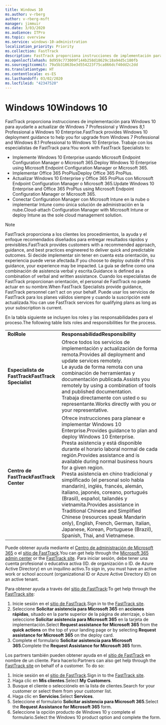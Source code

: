 ```yaml
---
title: Windows 10
ms.author: v-rberg
author: v-rberg-msft
manager: jimmuir
ms.date: 3/03/2020
ms.audience: ITPro
ms.topic: overview
ms.service: windows-10-administration
localization_priority: Priority
ms.collection: FastTrack
description: FastTrack proporciona instrucciones de implementación para Windows 10 para ayudarle a actualizar de Windows 7 Professional y Windows 8,1 Professional a Windows 10 Enterprise.
ms.openlocfilehash: 8d959c773009f144b258d18629c18a94d5c180fb
ms.sourcegitcommit: 79a5b31863be3d554223f75ca866dcf40dd2c2dd
ms.translationtype: HT
ms.contentlocale: es-ES
ms.lasthandoff: 03/02/2020
ms.locfileid: "42347520"
---
```

# <a name="windows-10"></a><span data-ttu-id="52375-103">Windows 10</span><span class="sxs-lookup"><span data-stu-id="52375-103">Windows 10</span></span>

<span data-ttu-id="52375-104">FastTrack proporciona instrucciones de implementación para Windows 10 para ayudarle a actualizar de Windows 7 Professional y Windows 8,1 Professional a Windows 10 Enterprise.</span><span class="sxs-lookup"><span data-stu-id="52375-104">FastTrack provides Windows 10 deployment guidance to help you for upgrade from Windows 7 Professional and Windows 8.1 Professional to Windows 10 Enterprise.</span></span> <span data-ttu-id="52375-105">Trabaje con los especialistas de FastTrack para:</span><span class="sxs-lookup"><span data-stu-id="52375-105">You work with FastTrack Specialists to:</span></span>

- <span data-ttu-id="52375-106">Implemente Windows 10 Enterprise usando Microsoft Endpoint Configuration Manager o Microsoft 365.</span><span class="sxs-lookup"><span data-stu-id="52375-106">Deploy Windows 10 Enterprise using Microsoft Endpoint Configuration Manager or Microsoft 365.</span></span>
- <span data-ttu-id="52375-107">Implementar Office 365 ProPlus</span><span class="sxs-lookup"><span data-stu-id="52375-107">Deploy Office 365 ProPlus.</span></span> 
- <span data-ttu-id="52375-108">Actualizar Windows 10 Enterprise y Office 365 ProPlus con Microsoft Endpoint Configuration Manager o Microsoft 365.</span><span class="sxs-lookup"><span data-stu-id="52375-108">Update Windows 10 Enterprise and Office 365 ProPlus using Microsoft Endpoint Configuration Manager or Microsoft 365.</span></span>
- <span data-ttu-id="52375-109">Conectar Configuration Manager con Microsoft Intune en la nube o implementar Intune como única solución de administración en la nube.</span><span class="sxs-lookup"><span data-stu-id="52375-109">Cloud-attach Configuration Manager with Microsoft Intune or deploy Intune as the sole cloud management solution.</span></span>
  
> [!NOTE]
> <span data-ttu-id="52375-110">FastTrack proporciona a los clientes los procedimientos, la ayuda y el enfoque recomendados diseñados para entregar resultados rápidos y previsibles.</span><span class="sxs-lookup"><span data-stu-id="52375-110">FastTrack provides customers with a recommended approach, guidance, and best practices engineered to deliver quick and predictable outcomes.</span></span> <span data-ttu-id="52375-111">Si decide implementar sin tener en cuenta esta orientación, su experiencia puede verse afectada.</span><span class="sxs-lookup"><span data-stu-id="52375-111">If you choose to deploy outside of this guidance, your experience may be impacted.</span></span> <span data-ttu-id="52375-112">La guía se define como una combinación de asistencia verbal y escrita.</span><span class="sxs-lookup"><span data-stu-id="52375-112">Guidance is defined as a combination of verbal and written assistance.</span></span> <span data-ttu-id="52375-113">Cuando los especialistas de FastTrack proporcionan orientación, el personal de FastTrack no puede actuar en su nombre.</span><span class="sxs-lookup"><span data-stu-id="52375-113">When FastTrack Specialists provide guidance, FastTrack personnel can’t act on your behalf.</span></span> <span data-ttu-id="52375-114">Puede usar los servicios de FastTrack para los planes válidos siempre y cuando la suscripción esté actualizada.</span><span class="sxs-lookup"><span data-stu-id="52375-114">You can use FastTrack services for qualifying plans as long as your subscription is current.</span></span>  
    
<span data-ttu-id="52375-115">En la tabla siguiente se incluyen los roles y las responsabilidades para el proceso.</span><span class="sxs-lookup"><span data-stu-id="52375-115">The following table lists roles and responsibilities for the process.</span></span>

|||
|:-----|:-----|
|<span data-ttu-id="52375-116">**Rol**</span><span class="sxs-lookup"><span data-stu-id="52375-116">**Role**</span></span> <br/> |<span data-ttu-id="52375-117">**Responsabilidad**</span><span class="sxs-lookup"><span data-stu-id="52375-117">**Responsibility**</span></span> <br/> |
|<span data-ttu-id="52375-118">**Especialista de FastTrack**</span><span class="sxs-lookup"><span data-stu-id="52375-118">**FastTrack Specialist**</span></span> <br/> |<span data-ttu-id="52375-119">Ofrece todos los servicios de implementación y actualización de forma remota.</span><span class="sxs-lookup"><span data-stu-id="52375-119">Provides all deployment and update services remotely.</span></span>  <br/> <span data-ttu-id="52375-120">Le ayuda de forma remota con una combinación de herramientas y documentación publicada.</span><span class="sxs-lookup"><span data-stu-id="52375-120">Assists you remotely by using a combination of tools and published documentation.</span></span> <br/> <span data-ttu-id="52375-121">Trabaja directamente con usted o su representante.</span><span class="sxs-lookup"><span data-stu-id="52375-121">Works directly with you or your representative.</span></span>|
|<span data-ttu-id="52375-122">**Centro de FastTrack**</span><span class="sxs-lookup"><span data-stu-id="52375-122">**FastTrack Center**</span></span>  <br/> |<span data-ttu-id="52375-123">Ofrece instrucciones para planear e implementar Windows 10 Enterprise.</span><span class="sxs-lookup"><span data-stu-id="52375-123">Provides guidance to plan and deploy Windows 10 Enterprise.</span></span>   <br/> <span data-ttu-id="52375-124">Presta asistencia y está disponible durante el horario laboral normal de cada región.</span><span class="sxs-lookup"><span data-stu-id="52375-124">Provides assistance and is available during normal business hours for a given region.</span></span> <br/> <span data-ttu-id="52375-125">Presta asistencia en chino tradicional y simplificado (el personal solo habla mandarín), inglés, francés, alemán, italiano, japonés, coreano, portugués (Brasil), español, tailandés y vietnamita.</span><span class="sxs-lookup"><span data-stu-id="52375-125">Provides assistance in Traditional Chinese and Simplified Chinese (resources speak Mandarin only), English, French, German, Italian, Japanese, Korean, Portuguese (Brazil), Spanish, Thai, and Vietnamese.</span></span>|
 
<span data-ttu-id="52375-126">Puede obtener ayuda mediante el [Centro de administración de Microsoft 365](https://go.microsoft.com/fwlink/?linkid=2032704) o el [sitio de FastTrack](https://go.microsoft.com/fwlink/?linkid=780698).</span><span class="sxs-lookup"><span data-stu-id="52375-126">You can get help through the [Microsoft 365 admin center](https://go.microsoft.com/fwlink/?linkid=2032704) or the [FastTrack site](https://go.microsoft.com/fwlink/?linkid=780698).</span></span> <span data-ttu-id="52375-127">Para iniciar sesión, debe tener una cuenta profesional o educativa activa (ID. de organización o ID. de Azure Active Directory) en un inquilino activo.</span><span class="sxs-lookup"><span data-stu-id="52375-127">To sign in, you must have an active work or school account (organizational ID or Azure Active Directory ID) on an active tenant.</span></span> 

<span data-ttu-id="52375-128">Para obtener ayuda a través del [sitio de FastTrack](https://go.microsoft.com/fwlink/?linkid=780698):</span><span class="sxs-lookup"><span data-stu-id="52375-128">To get help through the [FastTrack site](https://go.microsoft.com/fwlink/?linkid=780698):</span></span> 
1.  <span data-ttu-id="52375-129">Inicie sesión en el [sitio de FastTrack](https://go.microsoft.com/fwlink/?linkid=780698).</span><span class="sxs-lookup"><span data-stu-id="52375-129">Sign in to the [FastTrack site](https://go.microsoft.com/fwlink/?linkid=780698).</span></span> 
2.  <span data-ttu-id="52375-130">Seleccione **Solicitar asistencia para Microsoft 365** en **acciones rápidas**, situado en la parte superior de la página de aterrizaje, o bien seleccione **Solicitar asistencia para Microsoft 365** en la tarjeta de implementación.</span><span class="sxs-lookup"><span data-stu-id="52375-130">Select **Request assistance for Microsoft 365** from the **quick actions** on the top of your landing page or by selecting **Request assistance for Microsoft 365** on the deploy card.</span></span>
3.  <span data-ttu-id="52375-131">Complete el formulario **Solicitar asistencia para Microsoft 365**.</span><span class="sxs-lookup"><span data-stu-id="52375-131">Complete the **Request Assistance for Microsoft 365** form.</span></span>
  
<span data-ttu-id="52375-p104">Los partners también pueden obtener ayuda en el [sitio de FastTrack](https://go.microsoft.com/fwlink/?linkid=780698) en nombre de un cliente. Para hacerlo:</span><span class="sxs-lookup"><span data-stu-id="52375-p104">Partners can also get help through the [FastTrack site](https://go.microsoft.com/fwlink/?linkid=780698) on behalf of a customer. To do so:</span></span>
1.  <span data-ttu-id="52375-134">Inicie sesión en el [sitio de FastTrack](https://go.microsoft.com/fwlink/?linkid=780698).</span><span class="sxs-lookup"><span data-stu-id="52375-134">Sign in to the [FastTrack site](https://go.microsoft.com/fwlink/?linkid=780698).</span></span> 
2.  <span data-ttu-id="52375-135">Haga clic en **Mis clientes**.</span><span class="sxs-lookup"><span data-stu-id="52375-135">Select **My Customers**.</span></span>
3.  <span data-ttu-id="52375-136">Busque el cliente o selecciónelo en la lista de clientes.</span><span class="sxs-lookup"><span data-stu-id="52375-136">Search for your customer or select them from your customer list.</span></span>
4.  <span data-ttu-id="52375-137">Haga clic en **Servicios**.</span><span class="sxs-lookup"><span data-stu-id="52375-137">Select **Services**.</span></span>
5.  <span data-ttu-id="52375-138">Seleccione el formulario **Solicitar asistencia para Microsoft 365**.</span><span class="sxs-lookup"><span data-stu-id="52375-138">Select the **Request Assistance for Microsoft 365** form.</span></span>
6.  <span data-ttu-id="52375-139">Seleccione la opción producto de Windows 10 y complete el formulario.</span><span class="sxs-lookup"><span data-stu-id="52375-139">Select the Windows 10 product option and complete the form.</span></span>
 